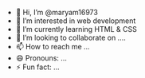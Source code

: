 - 👋 Hi, I’m @maryam16973
- 👀 I’m interested in web development 
- 🌱 I’m currently learning HTML & CSS 
- 💞️ I’m looking to collaborate on ....
- 📫 How to reach me ...
- 😄 Pronouns: ...
- ⚡ Fun fact: ...

<!---
maryam16973/maryam16973 is a ✨ special ✨ repository because its `README.md` (this file) appears on your GitHub profile.
You can click the Preview link to take a look at your changes.
--->
